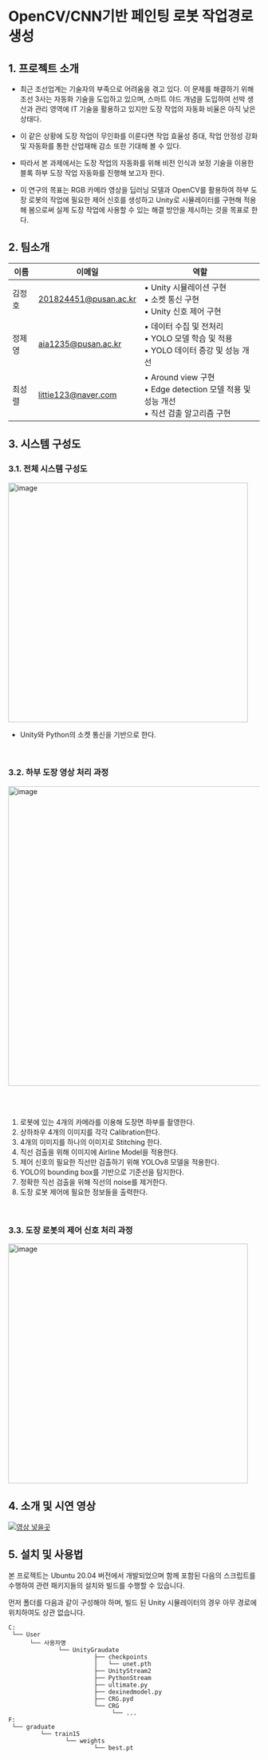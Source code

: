 # OpenCV/CNN기반 페인팅 로봇 작업경로 생성

## 1. 프로젝트 소개

* 최근 조선업계는 기술자의 부족으로 어려움을 겪고 있다. 이 문제를 해결하기 위해 조선 3사는 자동화 기술을 도입하고 있으며, 스마트 야드 개념을 도입하여 선박 생산과 관리 영역에 IT 기술을 활용하고 있지만 도장 작업의 자동화 비율은 아직 낮은 상태다.

* 이 같은 상황에 도장 작업이 무인화를 이룬다면 작업 효율성 증대, 작업 안정성 강화 및 자동화를 통한 산업재해 감소 또한 기대해 볼 수 있다.

* 따라서 본 과제에서는 도장 작업의 자동화를 위해 비전 인식과 보정 기술을 이용한 블록 하부 도장 작업 자동화를 진행해 보고자 한다.

* 이 연구의 목표는 RGB 카메라 영상을 딥러닝 모델과 OpenCV를 활용하여 하부 도장 로봇의 작업에 필요한 제어 신호를 생성하고 Unity로 시뮬레이터를 구현해 적용해 봄으로써 실제 도장 작업에 사용할 수 있는 해결 방안을 제시하는 것을 목표로 한다.

## 2. 팀소개

|이름|이메일|역할|
|---|---|------|
| 김정호 |201824451@pusan.ac.kr| • Unity 시뮬레이션 구현 </br> • 소켓 통신 구현 </br> • Unity 신호 제어 구현|
| 정제영 |aia1235@pusan.ac.kr| • 데이터 수집 및 전처리 </br> • YOLO 모델 학습 및 적용 </br> • YOLO 데이터 증강 및 성능 개선|
| 최성렬 |littie123@naver.com| • Around view 구현 </br> • Edge detection 모델 적용 및 성능 개선 </br> • 직선 검출 알고리즘 구현|

## 3. 시스템 구성도

### 3.1. 전체 시스템 구성도

<img width="480" alt="image" src="https://github.com/pnucse-capstone/capstone-2023-1-25/assets/48705640/4167b124-ae19-4a86-95cf-91e6d54292cd">

<br>

 - Unity와 Python의 소켓 통신을 기반으로 한다.

<br>

### 3.2. 하부 도장 영상 처리 과정

<img width="600" alt="image" src="https://github.com/pnucse-capstone/capstone-2023-1-25/assets/48705640/69db59a0-b2e6-404b-9678-8bdb5539c85c">

<br><br>

1. 로봇에 있는 4개의 카메라를 이용해 도장면 하부를 촬영한다.
2. 상하좌우 4개의 이미지를 각각 Calibration한다.
3. 4개의 이미지를 하나의 이미지로 Stitching 한다.
4. 직선 검출을 위해 이미지에 Airline Model을 적용한다.
5. 제어 신호의 필요한 직선만 검출하기 위해 YOLOv8 모델을 적용한다.
6. YOLO의 bounding box를 기반으로 기준선을 탐지한다.
7. 정확한 직선 검출을 위해 직선의 noise를 제거한다.
8. 도장 로봇 제어에 필요한 정보들을 출력한다.

<br>

### 3.3. 도장 로봇의 제어 신호 처리 과정

<img width="480" alt="image" src="https://github.com/pnucse-capstone/capstone-2023-1-25/assets/48705640/72ea2614-d771-4025-aaeb-6b4b100e5cbe">


## 4. 소개 및 시연 영상

[![영상 넣을곳](https://img.youtube.com/vi/eXbTZrWUw1k/0.jpg)](https://www.youtube.com/watch?v=eXbTZrWUw1k)

## 5. 설치 및 사용법

본 프로젝트는 Ubuntu 20.04 버전에서 개발되었으며 함께 포함된 다음의 스크립트를 수행하여 
관련 패키지들의 설치와 빌드를 수행할 수 있습니다.

먼저 폴더를 다음과 같이 구성해야 하며, 빌드 된 Unity 시뮬레이터의 경우 아무 경로에 위치하여도 상관 없습니다.
```
C:
 └── User
      └── 사용자명
              └── UnityGraudate
                        ├── checkpoints
                        │   └── unet.pth
                        ├── UnityStream2
                        ├── PythonStream
                        ├── ultimate.py
                        ├── dexinedmodel.py
                        ├── CRG.pyd
                        └── CRG
                             └── ...
F:
 └── graduate
         └── train15
                └── weights
                        └── best.pt
```
